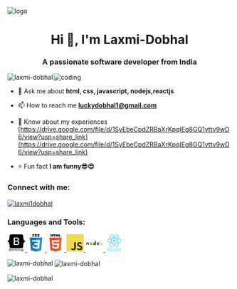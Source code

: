 ![logo](https://user-images.githubusercontent.com/102967888/228043853-fac55faa-bcbb-4f29-ae18-bb2c41bbe713.png)
<h1 align="center">Hi 👋, I'm Laxmi-Dobhal</h1>
<h3 align="center">A passionate software developer from India</h3>
<img align="right" alt="coding" width="400" src="https://steamuserimages-a.akamaihd.net/ugc/1631947648964785474/81CBA15178466DD47195A239232202E78987B714/?imw=637&imh=358&ima=fit&impolicy=Letterbox&imcolor=%23000000&letterbox=true">

<p align="left"> <img src="https://komarev.com/ghpvc/?username=laxmi-dobhal&label=Profile%20views&color=0e75b6&style=flat" alt="laxmi-dobhal" /> </p>

- 💬 Ask me about **html, css, javascript, nodejs,reactjs**

- 📫 How to reach me **luckydobhal1@gmail.com**

- 📄 Know about my experiences [https://drive.google.com/file/d/1SyEbeCpdZRBaXrKpqIEg8GQ1vttv9wD6/view?usp=share_link](https://drive.google.com/file/d/1SyEbeCpdZRBaXrKpqIEg8GQ1vttv9wD6/view?usp=share_link)

- ⚡ Fun fact **I am funny😎😍**

<h3 align="left">Connect with me:</h3>
<p align="left">
<a href="https://leetcode.com/Laxmi1Dobhal" target="blank"><img align="center" src="https://raw.githubusercontent.com/rahuldkjain/github-profile-readme-generator/master/src/images/icons/Social/leet-code.svg" alt="laxmi1dobhal" height="30" width="40" /></a>
</p>

<h3 align="left">Languages and Tools:</h3>
<p align="left"> <a href="https://getbootstrap.com" target="_blank" rel="noreferrer"> <img src="https://raw.githubusercontent.com/devicons/devicon/master/icons/bootstrap/bootstrap-plain-wordmark.svg" alt="bootstrap" width="40" height="40"/> </a> <a href="https://www.w3schools.com/css/" target="_blank" rel="noreferrer"> <img src="https://raw.githubusercontent.com/devicons/devicon/master/icons/css3/css3-original-wordmark.svg" alt="css3" width="40" height="40"/> </a> <a href="https://www.w3.org/html/" target="_blank" rel="noreferrer"> <img src="https://raw.githubusercontent.com/devicons/devicon/master/icons/html5/html5-original-wordmark.svg" alt="html5" width="40" height="40"/> </a> <a href="https://developer.mozilla.org/en-US/docs/Web/JavaScript" target="_blank" rel="noreferrer"> <img src="https://raw.githubusercontent.com/devicons/devicon/master/icons/javascript/javascript-original.svg" alt="javascript" width="40" height="40"/> </a> <a href="https://nodejs.org" target="_blank" rel="noreferrer"> <img src="https://raw.githubusercontent.com/devicons/devicon/master/icons/nodejs/nodejs-original-wordmark.svg" alt="nodejs" width="40" height="40"/> </a> <a href="https://reactjs.org/" target="_blank" rel="noreferrer"> <img src="https://raw.githubusercontent.com/devicons/devicon/master/icons/react/react-original-wordmark.svg" alt="react" width="40" height="40"/> </a> </p>

<p><img align="left" src="https://github-readme-stats.vercel.app/api/top-langs?username=laxmi-dobhal&show_icons=true&locale=en&layout=compact" alt="laxmi-dobhal" /></p>

<p>&nbsp;<img align="center" src="https://github-readme-stats.vercel.app/api?username=laxmi-dobhal&show_icons=true&locale=en" alt="laxmi-dobhal" /></p>

<p><img align="center" src="https://github-readme-streak-stats.herokuapp.com/?user=laxmi-dobhal&" alt="laxmi-dobhal" /></p>
